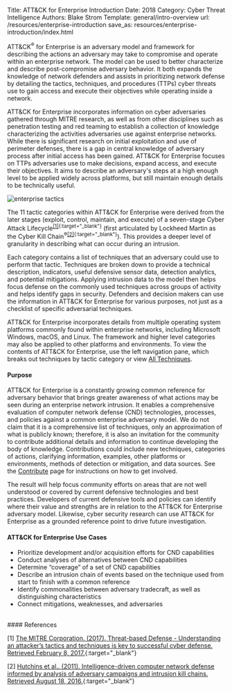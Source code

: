 Title: ATT&CK for Enterprise Introduction
Date: 2018
Category: Cyber Threat Intelligence
Authors: Blake Strom
Template: general/intro-overview
url: /resources/enterprise-introduction
save_as: resources/enterprise-introduction/index.html

ATT&CK<sup>&reg;</sup> for Enterprise is an adversary model and framework for describing the actions an adversary may take to compromise and operate within an enterprise network. The model can be used to better characterize and describe post-compromise adversary behavior. It both expands the knowledge of network defenders and assists in prioritizing network defense by detailing the tactics, techniques, and procedures (TTPs) cyber threats use to gain access and execute their objectives while operating inside a network.

ATT&CK for Enterprise incorporates information on cyber adversaries gathered through MITRE research, as well as from other disciplines such as penetration testing and red teaming to establish a collection of knowledge characterizing the activities adversaries use against enterprise networks. While there is significant research on initial exploitation and use of perimeter defenses, there is a gap in central knowledge of adversary process after initial access has been gained. ATT&CK for Enterprise focuses on TTPs adversaries use to make decisions, expand access, and execute their objectives. It aims to describe an adversary's steps at a high enough level to be applied widely across platforms, but still maintain enough details to be technically useful.

<img alt="enterprise tactics" class="w-100" src="/theme/images/enterprise-pre-lifecycle.png">

The 11 tactic categories within ATT&CK for Enterprise were derived from the later stages (exploit, control, maintain, and execute) of a seven-stage Cyber Attack Lifecycle<sup>[[1]](https://www.mitre.org/capabilities/cybersecurity/threat-based-defense){:target="_blank"}</sup> (first articulated by Lockheed Martin as the Cyber Kill Chain<sup>&reg;</sup><sup>[[2]](https://www.lockheedmartin.com/content/dam/lockheed-martin/rms/documents/cyber/LM-White-Paper-Intel-Driven-Defense.pdf){:target="_blank"}</sup>). This provides a deeper level of granularity in describing what can occur during an intrusion.

Each category contains a list of techniques that an adversary could use to perform that tactic. Techniques are broken down to provide a technical description, indicators, useful defensive sensor data, detection analytics, and potential mitigations. Applying intrusion data to the model then helps focus defense on the commonly used techniques across groups of activity and helps identify gaps in security. Defenders and decision makers can use the information in ATT&CK for Enterprise for various purposes, not just as a checklist of specific adversarial techniques.

ATT&CK for Enterprise incorporates details from multiple operating system platforms commonly found within enterprise networks, including Microsoft Windows, macOS, and Linux. The framework and higher level categories may also be applied to other platforms and environments. To view the contents of ATT&CK for Enterprise, use the left navigation pane, which breaks out techniques by tactic category or view [All Techniques](/techniques/enterprise/).

#### Purpose
ATT&CK for Enterprise is a constantly growing common reference for adversary behavior that brings greater awareness of what actions may be seen during an enterprise network intrusion. It enables a comprehensive evaluation of computer network defense (CND) technologies, processes, and policies against a common enterprise adversary model. We do not claim that it is a comprehensive list of techniques, only an approximation of what is publicly known; therefore, it is also an invitation for the community to contribute additional details and information to continue developing the body of knowledge. Contributions could include new techniques, categories of actions, clarifying information, examples, other platforms or environments, methods of detection or mitigation, and data sources. See the [Contribute](/resources/contribute) page for instructions on how to get involved.

The result will help focus community efforts on areas that are not well understood or covered by current defensive technologies and best practices. Developers of current defensive tools and policies can identify where their value and strengths are in relation to the ATT&CK for Enterprise adversary model. Likewise, cyber security research can use ATT&CK for Enterprise as a grounded reference point to drive future investigation.

#### ATT&CK for Enterprise Use Cases

* Prioritize development and/or acquisition efforts for CND capabilities
* Conduct analyses of alternatives between CND capabilities
* Determine “coverage” of a set of CND capabilities
* Describe an intrusion chain of events based on the technique used from start to finish with a common reference
* Identify commonalities between adversary tradecraft, as well as distinguishing characteristics
* Connect mitigations, weaknesses, and adversaries

<br>
#### References

[1] [The MITRE Corporation. (2017). Threat-based Defense - Understanding an attacker’s tactics and techniques is key to successful cyber defense. Retrieved February 8, 2017.](https://www.mitre.org/capabilities/cybersecurity/threat-based-defense){:target="_blank"}

[2] [Hutchins et al.. (2011). Intelligence-driven computer network defense informed by analysis of adversary campaigns and intrusion kill chains. Retrieved August 18, 2016.](http://www.lockheedmartin.com/content/dam/lockheed/data/corporate/documents/LM-White-Paper-Intel-Driven-Defense.pdf){:target="_blank"}